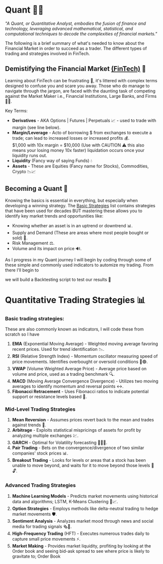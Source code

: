 # Quant 🤖💼

_"A Quant, or Quantitative Analyst, embodies the fusion of finance and technology, leveraging advanced mathematical, statistical, and computational techniques to decode the complexities of financial markets."_

The following is a brief summary of what's needed to know about the Financial Market in order to succeed as a trader. The different types of trading and strategies involved in FinTech.

## Demistifying the Financial Market [(FinTech)](https://en.wikipedia.org/wiki/Fintech#:~:text=Fintech%2C%20a%20clipped,fintech.%5B6%5D) 🔮

Learning about FinTech can be frustrating 😤, it's littered with complex terms designed to confuse you and scare you away. Those who do manage to navigate through the jargon, are faced with the daunting task of competing against the Market Maker i.e., Financial Institutions, Large Banks, and Firms 🏦💸.

Key Terms:

- **Derivatives** - AKA Options | Futures | Perpetuals 📈 - used to trade with margin (see line below).
- **Margin/Leverage** - Acto of borrowing $ from exchanges to execute a trade; can lead to increased losses or increased profits 💰.
  <br> $1,000 with 10x margin = $10,000 (Use with CAUTION ⚠️ this also means your losing money 10x faster) liquidation occurs once your liquidity runs out.
- **Liquidity** (Fancy way of saying Funds) 💧
- **Assets** - These are Equities (Fancy name for Stocks), Commodities, Crypto 📉📈

## Becoming a Quant 🧠

Knowing the basics is essential in everything, but especially when developing a winning strategy. The [Basic Strategies](#basic-quantitative-trading-strategies) list contains strategies that have been used for decades BUT mastering these allows you to identify key market trends and opportunities like:

- Knowing whether an asset is in an uptrend or downtrend 📊.
- Supply and Demand (These are areas where most people bought or sold) 🛒.
- Risk Management ⚖️.
- Volume and its impact on price 🔊.
<!-- - Support and Resistance -->

As I progress in my Quant journey I will begin by coding through some of these simple and commonly used indicators to automize my trading. From there I'll begin to

<!-- ChatGPT help me write a -->

we will build a Backtesting script to test our results 🔄

# Quantitative Trading Strategies 📊

### Basic trading strategies:

These are also commonly known as indicators, I will code these from scratch so I have

1. **EMA** (Exponential Moving Average) - Weighted moving average favoring recent prices. Used for trend identification 📉.
2. **RSI** (Relative Strength Index) - Momentum oscillator measuring speed of price movements. Identifies overbought or oversold conditions 🔴🟢.
3. **VWAP** (Volume Weighted Average Price) - Average price based on volume and price, used as a trading benchmark 🔍.
4. **MACD** (Moving Average Convergence Divergence) - Utilizes two moving averages to identify momentum and reversal points ↔️.
5. **Fibonacci Retracement** - Uses Fibonacci ratios to indicate potential support or resistance levels based 🔢.

### Mid-Level Trading Strategies

1. **Mean Reversion** - Assumes prices revert back to the mean and trades against trends 🔁.
2. **Arbitrage** - Exploits statistical mispricings of assets for profit by analyzing multiple exchanges 💹.
3. **GARCH** - Optimal for Volatility forecasting 🏃‍♂️💨.
4. **Pair Trading** - Bets on the convergence/divergence of two similar companies' stock prices 📊.
5. **Breakout Trading** - Looks for levels or areas that a stock has been unable to move beyond, and waits for it to move beyond those levels 🚪🔓.

### Advanced Trading Strategies

1. **Machine Learning Models** - Predicts market movements using historical data and algorithms; LSTM, K-Means Clustering 🤖📈.
2. **Option Strategies** - Employs methods like delta-neutral trading to hedge market movements 🛡️.
3. **Sentiment Analysis** - Analyzes market mood through news and social media for trading signals 🗞️💬.
4. **High-Frequency Trading** (HFT) - Executes numerous trades daily to capture small price movements ⚡.
5. **Market Making** - Provides market liquidity, profiting by looking at the Order book and seeing bid-ask spread to see where price is likely to gravitate to; Order Book

<!--

NOTES:
Identify what indicators we want to


-- BASIC:
^Bollinger Bands
ATR
Volume Profile
Open Interest
^Garman-Klass Volatility

-- MID
^GARCH - Volatility Forecasting


===================
RISK MANAGEMENT:
Five Fama-French Factors to asses risk/return
- Market Risk
- Size
- Value
- Operating Profitability

backtesting.py

LIBRARIES
QuantLib
https://quantlib-python-docs.readthedocs.io/en/latest/


GARCH
https://arch.readthedocs.io/en/latest/univariate/introduction.html
 -->

<!-- ========================================== -->
<!-- ========================================== -->

<!--





 -->
